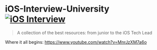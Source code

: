 
# iOS-Interview-University [![iOS Interview](https://cdn.rawgit.com/sindresorhus/awesome/d7305f38d29fed78fa85652e3a63e154dd8e8829/media/badge.svg)](http://burhanaras.net/?i=1)
> A collection of the best resources: from junior to the iOS Tech Lead

Where it all begins: https://www.youtube.com/watch?v=MnrJzXM7a6o
